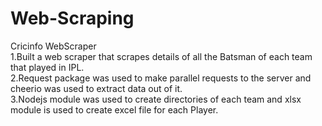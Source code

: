 # Web-Scraping
Cricinfo WebScraper         
1.Built a web scraper that scrapes details of all the Batsman of each team that played in IPL.   
2.Request package was used to make parallel requests to the server  and  cheerio was used to extract data out of it.   
3.Nodejs module was used to create directories of each team and xlsx module is used to create excel file for each Player.
